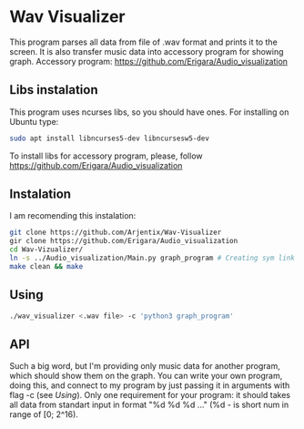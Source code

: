 # Wav Visualizer

This program parses all data from file of .wav format and prints it to the screen.
It is also transfer music data into accessory program for showing graph. Accessory program: https://github.com/Erigara/Audio_visualization

## Libs instalation

This program uses ncurses libs, so you should have ones. For installing on Ubuntu type:

```bash
sudo apt install libncurses5-dev libncursesw5-dev
```

To install libs for accessory program, please, follow https://github.com/Erigara/Audio_visualization

## Instalation

I am recomending this instalation:

```bash
git clone https://github.com/Arjentix/Wav-Visualizer
gir clone https://github.com/Erigara/Audio_visualization
cd Wav-Vizualizer/
ln -s ../Audio_visualization/Main.py graph_program # Creating sym link
make clean && make
```

## Using

```bash
./wav_visualizer <.wav file> -c 'python3 graph_program'
```

## API

Such a big word, but I'm providing only music data for another program, which should show them on the graph. You can write your own program, doing this, and connect to my program by just passing it in arguments with flag -c (see *Using*).
Only one requirement for your program: it should takes all data from standart input in format "%d %d %d ..." (%d - is short num in range of [0; 2^16).
